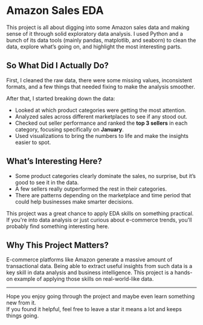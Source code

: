 # Amazon Sales EDA

This project is all about digging into some Amazon sales data and making sense of it through solid exploratory data analysis. I used Python and a bunch of its data tools (mainly pandas, matplotlib, and seaborn) to clean the data, explore what’s going on, and highlight the most interesting parts.

## So What Did I Actually Do?

First, I cleaned the raw data, there were some missing values, inconsistent formats, and a few things that needed fixing to make the analysis smoother.

After that, I started breaking down the data:

- Looked at which product categories were getting the most attention.
- Analyzed sales across different marketplaces to see if any stood out.
- Checked out seller performance and ranked the **top 3 sellers** in each category, focusing specifically on **January**.
- Used visualizations to bring the numbers to life and make the insights easier to spot.

## What’s Interesting Here?

- Some product categories clearly dominate the sales, no surprise, but it’s good to see it in the data.
- A few sellers really outperformed the rest in their categories.
- There are patterns depending on the marketplace and time period that could help businesses make smarter decisions.

This project was a great chance to apply EDA skills on something practical. If you're into data analysis or just curious about e-commerce trends, you'll probably find something interesting here.
## Why This Project Matters?

E-commerce platforms like Amazon generate a massive amount of transactional data. Being able to extract useful insights from such data is a key skill in data analysis and business intelligence. This project is a hands-on example of applying those skills on real-world-like data.


---

Hope you enjoy going through the project and maybe even learn something new from it.  
If you found it helpful, feel free to leave a star it means a lot and keeps things going.
